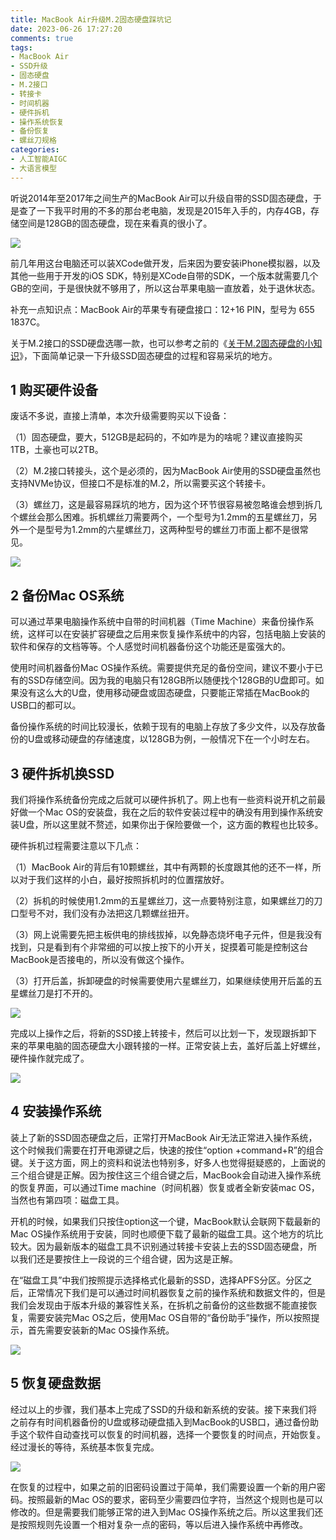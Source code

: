 ```yaml
---
title: MacBook Air升级M.2固态硬盘踩坑记
date: 2023-06-26 17:27:20
comments: true
tags:
- MacBook Air
- SSD升级
- 固态硬盘
- M.2接口
- 转接卡
- 时间机器
- 硬件拆机
- 操作系统恢复
- 备份恢复
- 螺丝刀规格
categories:
- 人工智能AIGC
- 大语言模型
---
```




听说2014年至2017年之间生产的MacBook Air可以升级自带的SSD固态硬盘，于是查了一下我平时用的不多的那台老电脑，发现是2015年入手的，内存4GB，存储空间是128GB的固态硬盘，现在来看真的很小了。



![](https://s2.loli.net/2025/03/04/EILVvQ7k4djnztX.png)



前几年用这台电脑还可以装XCode做开发，后来因为要安装iPhone模拟器，以及其他一些用于开发的iOS SDK，特别是XCode自带的SDK，一个版本就需要几个GB的空间，于是很快就不够用了，所以这台苹果电脑一直放着，处于退休状态。

补充一点知识点：MacBook Air的苹果专有硬盘接口：12+16 PIN，型号为 655 1837C。

关于M.2接口的SSD硬盘选哪一款，也可以参考之前的《[关于M.2固态硬盘的小知识](http://www.tseo.cn/2379.html)》，下面简单记录一下升级SSD固态硬盘的过程和容易采坑的地方。



## 1 购买硬件设备



废话不多说，直接上清单，本次升级需要购买以下设备：

（1）固态硬盘，要大，512GB是起码的，不如咋是为的啥呢？建议直接购买1TB，土豪也可以2TB。

（2）M.2接口转接头，这个是必须的，因为MacBook Air使用的SSD硬盘虽然也支持NVMe协议，但接口不是标准的M.2，所以需要买这个转接卡。

（3）螺丝刀，这是最容易踩坑的地方，因为这个环节很容易被忽略谁会想到拆几个螺丝会那么困难。拆机螺丝刀需要两个，一个型号为1.2mm的五星螺丝刀，另外一个是型号为1.2mm的六星螺丝刀，这两种型号的螺丝刀市面上都不是很常见。



![](https://s2.loli.net/2025/03/04/Skwd4A5K7ofgybB.png)



## 2 备份Mac OS系统



可以通过苹果电脑操作系统中自带的时间机器（Time Machine）来备份操作系统，这样可以在安装扩容硬盘之后用来恢复操作系统中的内容，包括电脑上安装的软件和保存的文档等等。个人感觉时间机器备份这个功能还是蛮强大的。

使用时间机器备份Mac OS操作系统。需要提供充足的备份空间，建议不要小于已有的SSD存储空间。因为我的电脑只有128GB所以随便找个128GB的U盘即可。如果没有这么大的U盘，使用移动硬盘或固态硬盘，只要能正常插在MacBook的USB口的都可以。

备份操作系统的时间比较漫长，依赖于现有的电脑上存放了多少文件，以及存放备份的U盘或移动硬盘的存储速度，以128GB为例，一般情况下在一个小时左右。



## 3 硬件拆机换SSD



我们将操作系统备份完成之后就可以硬件拆机了。网上也有一些资料说开机之前最好做一个Mac OS的安装盘，我在之后的软件安装过程中的确没有用到操作系统安装U盘，所以这里就不赘述，如果你出于保险要做一个，这方面的教程也比较多。



硬件拆机过程需要注意以下几点：

（1）MacBook Air的背后有10颗螺丝，其中有两颗的长度跟其他的还不一样，所以对于我们这样的小白，最好按照拆机时的位置摆放好。

（2）拆机的时候使用1.2mm的五星螺丝刀，这一点要特别注意，如果螺丝刀的刀口型号不对，我们没有办法把这几颗螺丝扭开。

（3）网上说需要先把主板供电的排线拔掉，以免静态烧坏电子元件，但是我没有找到，只是看到有个非常细的可以按上按下的小开关，捉摸着可能是控制这台MacBook是否接电的，所以没有做这个操作。

（3）打开后盖，拆卸硬盘的时候需要使用六星螺丝刀，如果继续使用开后盖的五星螺丝刀是打不开的。



![](https://s2.loli.net/2025/03/04/pU3OVNacILyHR95.png)



完成以上操作之后，将新的SSD接上转接卡，然后可以比划一下，发现跟拆卸下来的苹果电脑的固态硬盘大小跟转接的一样。正常安装上去，盖好后盖上好螺丝，硬件操作就完成了。



![](https://s2.loli.net/2025/03/04/2BMyNatdbwSILKk.png)



## 4 安装操作系统



装上了新的SSD固态硬盘之后，正常打开MacBook Air无法正常进入操作系统，这个时候我们需要在打开电源键之后，快速的按住“option +command+R”的组合键。关于这方面，网上的资料和说法也特别多，好多人也觉得挺疑惑的，上面说的三个组合键是正解。因为按住这三个组合键之后，MacBook会自动进入操作系统的恢复界面，可以通过Time machine（时间机器）恢复或者全新安装mac OS，当然也有第四项：磁盘工具。

开机的时候，如果我们只按住option这一个键，MacBook默认会联网下载最新的Mac OS操作系统用于安装，同时也顺便下载了最新的磁盘工具。这个地方的坑比较大。因为最新版本的磁盘工具不识别通过转接卡安装上去的SSD固态硬盘，所以我们还是要按住上一段说的三个组合键，因为这是正解。

在“磁盘工具”中我们按照提示选择格式化最新的SSD，选择APFS分区。分区之后，正常情况下我们是可以通过时间机器恢复之前的操作系统和数据文件的，但是我们会发现由于版本升级的兼容性关系，在拆机之前备份的这些数据不能直接恢复，需要安装完Mac OS之后，使用Mac OS自带的“备份助手”操作，所以按照提示，首先需要安装新的Mac OS操作系统。



![](https://s2.loli.net/2025/03/04/Zvi15nLbyCuqxUH.png)



## 5 恢复硬盘数据



经过以上的步骤，我们基本上完成了SSD的升级和新系统的安装。接下来我们将之前存有时间机器备份的U盘或移动硬盘插入到MacBook的USB口，通过备份助手这个软件自动查找可以恢复的时间机器，选择一个要恢复的时间点，开始恢复。经过漫长的等待，系统基本恢复完成。



![](https://s2.loli.net/2025/03/04/AimbjWOYun3cHX9.png)



在恢复的过程中，如果之前的旧密码设置过于简单，我们需要设置一个新的用户密码。按照最新的Mac OS的要求，密码至少需要四位字符，当然这个规则也是可以修改的。但是需要我们能够正常的进入到Mac OS操作系统之后。所以这里我们还是按照规则先设置一个相对复杂一点的密码，等以后进入操作系统中再修改。


